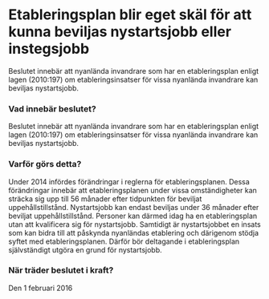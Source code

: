 # Etableringsplan blir eget skäl för att kunna beviljas nystartsjobb eller instegsjobb

Beslutet innebär att nyanlända invandrare som har en etableringsplan enligt lagen (2010:197) om etableringsinsatser för vissa nyanlända invandrare kan beviljas nystartsjobb.

### Vad innebär beslutet?

Beslutet innebär att nyanlända invandrare som har en etableringsplan enligt lagen (2010:197) om etableringsinsatser för vissa nyanlända invandrare kan beviljas nystartsjobb.

### Varför görs detta?

Under 2014 infördes förändringar i reglerna för etableringsplanen. Dessa förändringar innebär att etableringsplanen under vissa omständigheter kan sträcka sig upp till 56 månader efter tidpunkten för beviljat uppehållstillstånd. Nystartsjobb kan endast beviljas under 36 månader efter beviljat uppehållstillstånd. Personer kan därmed idag ha en etableringsplan utan att kvalificera sig för nystartsjobb. Samtidigt är nystartsjobbet en insats som kan bidra till att påskynda nyanländas etablering och därigenom stödja syftet med etableringsplanen. Därför bör deltagande i etableringsplan självständigt utgöra en grund för nystartsjobb.

### När träder beslutet i kraft?

Den 1 februari 2016

